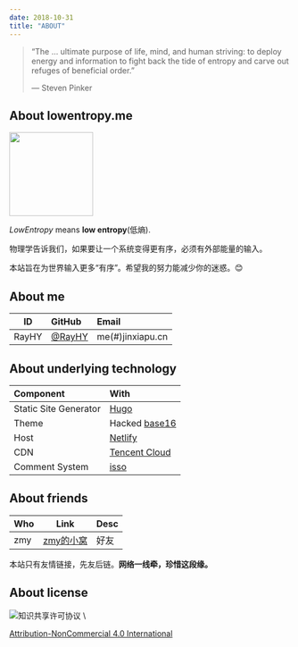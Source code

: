 ```yaml
---
date: 2018-10-31
title: "ABOUT"
---
```


> “The … ultimate purpose of life, mind, and human striving: to deploy energy and information to fight back the tide of entropy and carve out refuges of beneficial order.”
>
> — Steven Pinker

## About lowentropy.me

<img src="/favicon.svg" width="150" height="150"/>

*LowEntropy* means **low entropy**(低熵).

物理学告诉我们，如果要让一个系统变得更有序，必须有外部能量的输入。

本站旨在为世界输入更多“有序”。希望我的努力能减少你的迷惑。:blush:

## About me

| ID    | GitHub                              | Email            |
| ----- | :---------------------------------- | :----------------|
| RayHY | [@RayHY](https://github.com/RayHY/) | me(#)jinxiapu.cn |

## About underlying technology

| Component             | With                                                            |
| :-------------------- | :-------------------------------------------------------------- |
| Static Site Generator | [Hugo](https://gohugo.io/)                                      |
| Theme                 | Hacked [base16](https://github.com/htdvisser/hugo-base16-theme) |
| Host                  | [Netlify](https://www.netlify.com/)                             |
| CDN                   | [Tencent Cloud](https://cloud.tencent.com/)                     |
| Comment System        | [isso](https://posativ.org/isso/)                               |

## About friends

| Who | Link                                 | Desc |
| --- | ------------------------------------ | ---- |
| zmy | [zmy的小窝](https://blog.zmyme.com/) | 好友 |

本站只有友情链接，先友后链。**网络一线牵，珍惜这段缘。**

## About license

![知识共享许可协议](https://lowentropy.jinxiapu.cn/img/creativecommons.png) \

[Attribution-NonCommercial 4.0 International](http://creativecommons.org/licenses/by-nc/4.0/)
